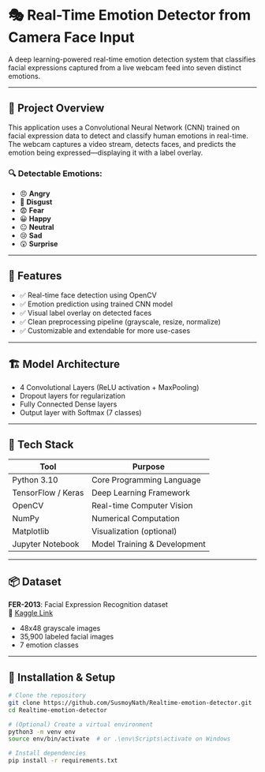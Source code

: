 # 🎭 Real-Time Emotion Detector from Camera Face Input

A deep learning-powered real-time emotion detection system that classifies facial expressions captured from a live webcam feed into seven distinct emotions.

---

## 📌 Project Overview

This application uses a Convolutional Neural Network (CNN) trained on facial expression data to detect and classify human emotions in real-time. The webcam captures a video stream, detects faces, and predicts the emotion being expressed—displaying it with a label overlay.

### 🔍 Detectable Emotions:
- 😠 **Angry**
- 🤢 **Disgust**
- 😨 **Fear**
- 😀 **Happy**
- 😐 **Neutral**
- 😢 **Sad**
- 😲 **Surprise**

---

## 🧠 Features

- ✅ Real-time face detection using OpenCV
- ✅ Emotion prediction using trained CNN model
- ✅ Visual label overlay on detected faces
- ✅ Clean preprocessing pipeline (grayscale, resize, normalize)
- ✅ Customizable and extendable for more use-cases

---

## 🏗️ Model Architecture

- 4 Convolutional Layers (ReLU activation + MaxPooling)
- Dropout layers for regularization
- Fully Connected Dense layers
- Output layer with Softmax (7 classes)

---

## 🧰 Tech Stack

| Tool | Purpose |
|------|---------|
| Python 3.10 | Core Programming Language |
| TensorFlow / Keras | Deep Learning Framework |
| OpenCV | Real-time Computer Vision |
| NumPy | Numerical Computation |
| Matplotlib | Visualization (optional) |
| Jupyter Notebook | Model Training & Development |

---

## 📦 Dataset

**FER-2013**: Facial Expression Recognition dataset  
🔗 [Kaggle Link](https://www.kaggle.com/datasets/jonathanoheix/face-expression-recognition-dataset)

- 48x48 grayscale images
- 35,900 labeled facial images
- 7 emotion classes

---

## 🚀 Installation & Setup

```bash
# Clone the repository
git clone https://github.com/SusmoyNath/Realtime-emotion-detector.git
cd Realtime-emotion-detector

# (Optional) Create a virtual environment
python3 -m venv env
source env/bin/activate  # or .\env\Scripts\activate on Windows

# Install dependencies
pip install -r requirements.txt
